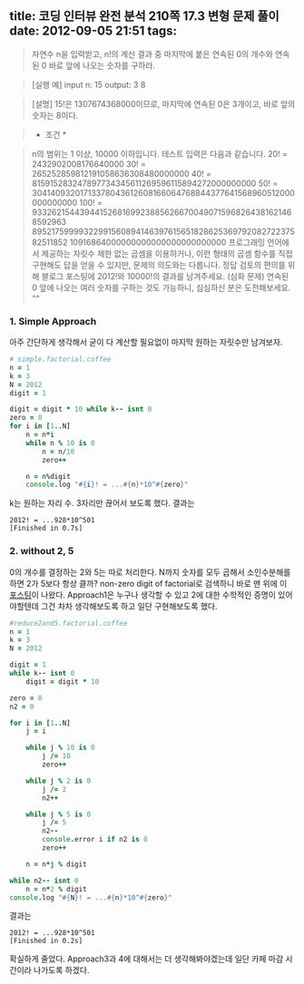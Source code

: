 title: 코딩 인터뷰 완전 분석 210쪽 17.3 변형 문제 풀이
date: 2012-09-05 21:51
tags:
---
> 자연수 n을 입력받고, n!의 계산 결과 중 마지막에 붙은 연속된 0의 개수와 연속된 0 바로 앞에 나오는 숫자를 구하라.

> [실행 예]
input n: 15
output: 3 8

> [설명]
15!은 1307674368000이므로, 마지막에 연속된 0은 3개이고, 바로 앞의 숫자는 8이다.

> * 조건 *

> n의 범위는 1 이상, 10000 이하입니다.
테스트 입력은 다음과 같습니다.
20! = 2432902008176640000
30! = 265252859812191058636308480000000
40! = 815915283247897734345611269596115894272000000000
50! = 30414093201713378043612608166064768844377641568960512000000000000
100! = 93326215443944152681699238856266700490715968264381621468592963
8952175999932299156089414639761565182862536979208272237582511852
10916864000000000000000000000000
프로그래밍 언어에서 제공하는 자릿수 제한 없는 곱셈을 이용하거나, 이런 형태의 곱셈 함수를 직접 구현해도 답을 얻을 수 있지만, 문제의 의도와는 다릅니다.
 정답 검토의 편의를 위해 블로그 포스팅에 2012!와 10000!의 결과를 남겨주세요.
(심화 문제) 연속된 0 앞에 나오는 여러 숫자를 구하는 것도 가능하니, 심심하신 분은 도전해보세요. ^^


### 1. Simple Approach
아주 간단하게 생각해서 굳이 다 계산할 필요없이 마지막 원하는 자릿수만 남겨보자.

```coffee
# simple.factorial.coffee
n = 1
k = 3
N = 2012
digit = 1

digit = digit * 10 while k-- isnt 0
zero = 0
for i in [1..N]
    n = n*i
    while n % 10 is 0
        n = n/10
        zero++

    n = n%digit
    console.log "#{i}! = ...#{n}*10^#{zero}"
```
k는 원하는 자리 수. 3자리만 끊어서 보도록 했다. 결과는

```
2012! = ...928*10^501
[Finished in 0.7s]
```


### 2. without 2, 5

0의 개수를 결정하는 2와 5는 따로 처리한다. N까지 숫자를 모두 곱해서 소인수분해를 하면 2가 5보다 항상 클까? non-zero digit of factorial로 검색하니 바로 맨 위에 이 [포스팅](http://comeoncodeon.wordpress.com/2009/06/20/lastnon-zero-digit-of-factorial/)이 나왔다. Approach1은 누구나 생각할 수 있고 2에 대한 수학적인 증명이 있어야할텐데 그건 차차 생각해보도록 하고 일단 구현해보도록 했다.

```coffee
#reduce2and5.factorial.coffee
n = 1
k = 3
N = 2012

digit = 1
while k-- isnt 0
    digit = digit * 10

zero = 0
n2 = 0

for i in [1..N]
    j = i

    while j % 10 is 0
        j /= 10
        zero++

    while j % 2 is 0
        j /= 2
        n2++

    while j % 5 is 0
        j /= 5
        n2--
        console.error i if n2 is 0
        zero++

    n = n*j % digit

while n2-- isnt 0
    n = n*2 % digit
console.log "#{N}! = ...#{n}*10^#{zero}"
```
결과는
```
2012! = ...928*10^501
[Finished in 0.2s]
```

확실하게 줄었다. Approach3과 4에 대해서는 더 생각해봐야겠는데 일단 카페 마감 시간이라 나가도록 하겠다.
